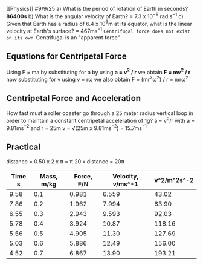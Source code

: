 [[Physics]]
#9/9/25
a) What is the period of rotation of Earth in seconds? **86400s**
b) What is the angular velocity of Earth? = 7.3 x 10$^{-5}$ rad s$^{-1}$
c) Given that Earth has a radius of 6.4 x 10$^6$m at its equator, what is the linear velocity at Earth's surface? = 467ms$^{-1}$
`Centrifugal force does not exist on its own
`Centrifugal is an "apparent force"

## Equations for Centripetal Force
Using F = ma
by substituting for a by using **a = v$^2$ / r**
we obtain **F = mv$^2$ / r**
now substituting for v using v = rω
we also obtain F = (mr$^2$ω$^2$) / r    =    mrω$^2$
## Centripetal Force and Acceleration
How fast must a roller coaster go through a 25 meter radius vertical loop in order to maintain a constant centripetal acceleration of 1g?
	a = v$^2$/r 
	with a = 9.81ms$^{-2}$ and r = 25m v = √(25m x 9.81ms$^{-2}$) = 15.7ms$^{-1}$

## Practical 
distance = 0.50 x 2 x π = π
20 x distance = 20π

| Time s | Mass, m/kg | Force, F/N | Velocity, v/ms^-1 | v^2/m^2s^-2 |
| ------ | ---------- | ---------- | ----------------- | ----------- |
| 9.58   | 0.1        | 0.981      | 6.559             | 43.02       |
| 7.86   | 0.2        | 1.962      | 7.994             | 63.90       |
| 6.55   | 0.3        | 2.943      | 9.593             | 92.03       |
| 5.78   | 0.4        | 3.924      | 10.87             | 118.16      |
| 5.56   | 0.5        | 4.905      | 11.30             | 127.69      |
| 5.03   | 0.6        | 5.886      | 12.49             | 156.00      |
| 4.52   | 0.7        | 6.867      | 13.90             | 193.21      |
